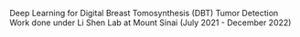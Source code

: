 Deep Learning for Digital Breast Tomosynthesis (DBT) Tumor Detection
Work done under Li Shen Lab at Mount Sinai (July 2021 - December 2022)
